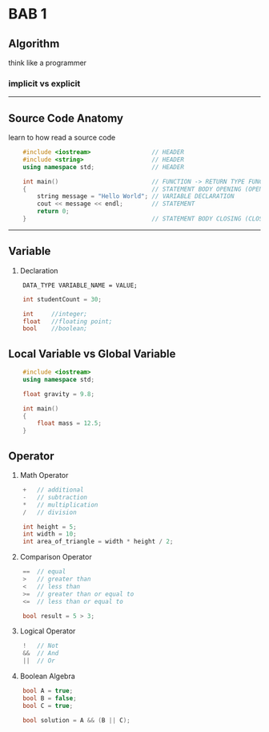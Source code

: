 # BAB 1

## Algorithm
think like a programmer

### implicit vs explicit

---
## Source Code Anatomy
learn to how read a source code
``` cpp
    #include <iostream>                 // HEADER
    #include <string>                   // HEADER
    using namespace std;                // HEADER

    int main()                          // FUNCTION -> RETURN TYPE FUNCTION_NAME()
    {                                   // STATEMENT BODY OPENING (OPEN CURLY BRACKET)
        string message = "Hello World"; // VARIABLE DECLARATION
        cout << message << endl;        // STATEMENT
        return 0;
    }                                   // STATEMENT BODY CLOSING (CLOSE CURLY BRACKET)

```

---
## Variable
1. Declaration

```
    DATA_TYPE VARIABLE_NAME = VALUE;
```

```cpp
    int studentCount = 30;
```
```cpp
    int     //integer;
    float   //floating point;
    bool    //boolean;

```
## Local Variable vs Global Variable
``` cpp
    #include <iostream>
    using namespace std;

    float gravity = 9.8;

    int main()
    {
        float mass = 12.5;
    }

```

## Operator
1. Math Operator


```cpp
    +   // additional
    -   // subtraction
    *   // multiplication
    /   // division

    int height = 5;
    int width = 10;
    int area_of_triangle = width * height / 2;
```
2. Comparison Operator
```cpp
    ==  // equal
    >   // greater than
    <   // less than
    >=  // greater than or equal to
    <=  // less than or equal to

    bool result = 5 > 3;

```

3. Logical Operator

```cpp
    !   // Not
    &&  // And
    ||  // Or
```


4. Boolean Algebra
```cpp
    bool A = true;
    bool B = false;
    bool C = true;

    bool solution = A && (B || C);

```



